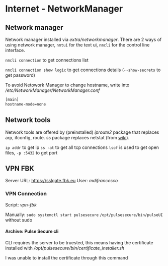# Internet - NetworkManager
## Network manager

Network manager installed via *extra/networkmanager*. There are 2 ways of using network manager, `nmtui` for the text ui, `nmcli` for the control line interface.

`nmcli connection` to get connections list

`nmcli connection show logic` to get connections details (`--show-secrets` to get password)

To avoid Netowork Manager to change hostname, write into */etc/NetworkManager/NetworkManager.conf*

```bash
[main]
hostname-mode=none
```

## Network tools

Network tools are offered by (preinstalled) *iproute2* package that replaces arp, ifconfig, route. *ss* package replaces netstat (from [wiki](https://wiki.archlinux.org/index.php/Network_configuration#net-tools)).

`ip addr` to get ip
`ss -at` to get all tcp connections
`lsof` is used to get open files, `-p :5432` to get port

## VPN FBK
Server URL: https://sslgate.fbk.eu
User: *mdifrancesco*

### VPN Connection
Script: *vpn-fbk*

Manually:
`sudo systemctl start pulsesecure`
`/opt/pulsesecure/bin/pulseUI` without sudo

#### Archive: Pulse Secure cli
CLI requires the server to be truested, this means having the certificate installed with */opt/pulsesecure/bin/certificate_installer.sh*

I was unable to install the certificate through this command